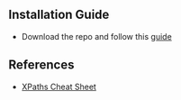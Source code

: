 ## Installation Guide
* Download the repo and follow this [guide](https://webkul.com/blog/how-to-install-the-unpacked-extension-in-chrome/)

## References
* [XPaths Cheat Sheet](https://devhints.io/xpath)
